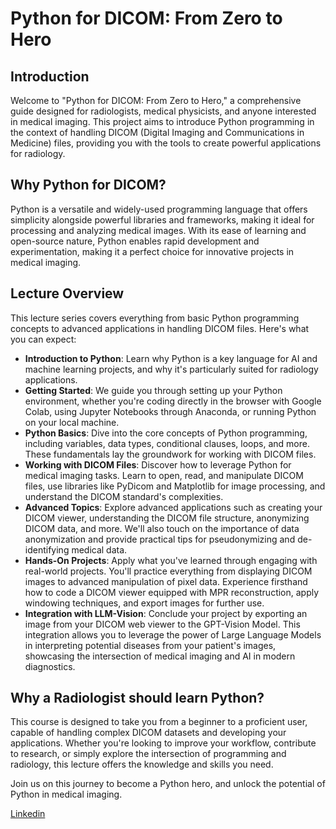 # Python for DICOM: From Zero to Hero

## Introduction

Welcome to "Python for DICOM: From Zero to Hero," a comprehensive guide designed for radiologists, medical physicists, and anyone interested in medical imaging. This project aims to introduce Python programming in the context of handling DICOM (Digital Imaging and Communications in Medicine) files, providing you with the tools to create powerful applications for radiology.

## Why Python for DICOM?

Python is a versatile and widely-used programming language that offers simplicity alongside powerful libraries and frameworks, making it ideal for processing and analyzing medical images. With its ease of learning and open-source nature, Python enables rapid development and experimentation, making it a perfect choice for innovative projects in medical imaging.

## Lecture Overview

This lecture series covers everything from basic Python programming concepts to advanced applications in handling DICOM files. Here's what you can expect:

- **Introduction to Python**: Learn why Python is a key language for AI and machine learning projects, and why it's particularly suited for radiology applications.
- **Getting Started**: We guide you through setting up your Python environment, whether you're coding directly in the browser with Google Colab, using Jupyter Notebooks through Anaconda, or running Python on your local machine.
- **Python Basics**: Dive into the core concepts of Python programming, including variables, data types, conditional clauses, loops, and more. These fundamentals lay the groundwork for working with DICOM files.
- **Working with DICOM Files**: Discover how to leverage Python for medical imaging tasks. Learn to open, read, and manipulate DICOM files, use libraries like PyDicom and Matplotlib for image processing, and understand the DICOM standard's complexities.
- **Advanced Topics**: Explore advanced applications such as creating your DICOM viewer, understanding the DICOM file structure, anonymizing DICOM data, and more. We'll also touch on the importance of data anonymization and provide practical tips for pseudonymizing and de-identifying medical data.
- **Hands-On Projects**: Apply what you've learned through engaging with real-world projects. You'll practice everything from displaying DICOM images to advanced manipulation of pixel data. Experience firsthand how to code a DICOM viewer equipped with MPR reconstruction, apply windowing techniques, and export images for further use.
- **Integration with LLM-Vision**: Conclude your project by exporting an image from your DICOM web viewer to the GPT-Vision Model. This integration allows you to leverage the power of Large Language Models in interpreting potential diseases from your patient's images, showcasing the intersection of medical imaging and AI in modern diagnostics.

## Why a Radiologist should learn Python?

This course is designed to take you from a beginner to a proficient user, capable of handling complex DICOM datasets and developing your applications. Whether you're looking to improve your workflow, contribute to research, or simply explore the intersection of programming and radiology, this lecture offers the knowledge and skills you need.

Join us on this journey to become a Python hero, and unlock the potential of Python in medical imaging.

[Linkedin](https://www.linkedin.com/in/paulokuriki/)
